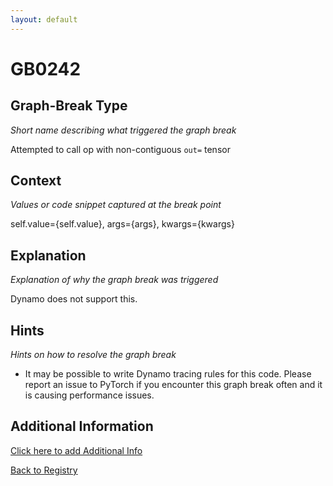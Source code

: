 ```yaml
---
layout: default
---
```

# GB0242

## Graph-Break Type
*Short name describing what triggered the graph break*

Attempted to call op with non-contiguous `out=` tensor

## Context
*Values or code snippet captured at the break point*

self.value={self.value}, args={args}, kwargs={kwargs}

## Explanation
*Explanation of why the graph break was triggered*

Dynamo does not support this.

## Hints
*Hints on how to resolve the graph break*

- It may be possible to write Dynamo tracing rules for this code. Please report an issue to PyTorch if you encounter this graph break often and it is causing performance issues.


## Additional Information

<!-- ADDITIONAL INFORMATION START - Add custom information below this line -->

<!-- ADDITIONAL INFORMATION END -->


[Click here to add Additional Info](https://github.com/meta-pytorch/compile-graph-break-site/edit/main/docs/gb/gb0242.md)

[Back to Registry](../index.html)
